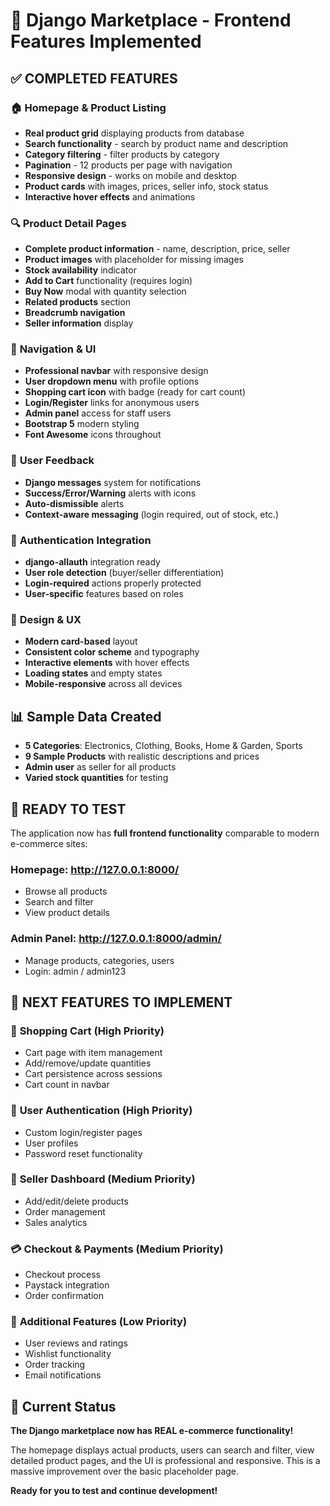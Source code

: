# 🎉 Django Marketplace - Frontend Features Implemented

## ✅ COMPLETED FEATURES

### 🏠 **Homepage & Product Listing**
- **Real product grid** displaying products from database
- **Search functionality** - search by product name and description
- **Category filtering** - filter products by category
- **Pagination** - 12 products per page with navigation
- **Responsive design** - works on mobile and desktop
- **Product cards** with images, prices, seller info, stock status
- **Interactive hover effects** and animations

### 🔍 **Product Detail Pages**
- **Complete product information** - name, description, price, seller
- **Product images** with placeholder for missing images
- **Stock availability** indicator
- **Add to Cart** functionality (requires login)
- **Buy Now** modal with quantity selection
- **Related products** section
- **Breadcrumb navigation**
- **Seller information** display

### 🧭 **Navigation & UI**
- **Professional navbar** with responsive design
- **User dropdown menu** with profile options
- **Shopping cart icon** with badge (ready for cart count)
- **Login/Register** links for anonymous users
- **Admin panel** access for staff users
- **Bootstrap 5** modern styling
- **Font Awesome** icons throughout

### 💬 **User Feedback**
- **Django messages** system for notifications
- **Success/Error/Warning** alerts with icons
- **Auto-dismissible** alerts
- **Context-aware messaging** (login required, out of stock, etc.)

### 🔐 **Authentication Integration**
- **django-allauth** integration ready
- **User role detection** (buyer/seller differentiation)
- **Login-required** actions properly protected
- **User-specific** features based on roles

### 🎨 **Design & UX**
- **Modern card-based** layout
- **Consistent color scheme** and typography
- **Interactive elements** with hover effects
- **Loading states** and empty states
- **Mobile-responsive** across all devices

## 📊 Sample Data Created
- **5 Categories**: Electronics, Clothing, Books, Home & Garden, Sports
- **9 Sample Products** with realistic descriptions and prices
- **Admin user** as seller for all products
- **Varied stock quantities** for testing

## 🚀 READY TO TEST

The application now has **full frontend functionality** comparable to modern e-commerce sites:

### **Homepage**: http://127.0.0.1:8000/
- Browse all products
- Search and filter
- View product details

### **Admin Panel**: http://127.0.0.1:8000/admin/
- Manage products, categories, users
- Login: admin / admin123

## 🔄 NEXT FEATURES TO IMPLEMENT

### 🛒 **Shopping Cart** (High Priority)
- Cart page with item management
- Add/remove/update quantities
- Cart persistence across sessions
- Cart count in navbar

### 👤 **User Authentication** (High Priority)
- Custom login/register pages
- User profiles
- Password reset functionality

### 🏪 **Seller Dashboard** (Medium Priority)
- Add/edit/delete products
- Order management
- Sales analytics

### 💳 **Checkout & Payments** (Medium Priority)
- Checkout process
- Paystack integration
- Order confirmation

### 📱 **Additional Features** (Low Priority)
- User reviews and ratings
- Wishlist functionality
- Order tracking
- Email notifications

## 🎯 Current Status

**The Django marketplace now has REAL e-commerce functionality!** 

The homepage displays actual products, users can search and filter, view detailed product pages, and the UI is professional and responsive. This is a massive improvement over the basic placeholder page.

**Ready for you to test and continue development!**
